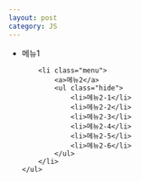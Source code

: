```yaml
---
layout: post
category: JS
---
```


<html lang="ko">
  <head>
    <meta charset="utf-8">
    <style>
      .hide{
        display:none;
      }
      .menu a{
        cursor:pointer;
      }
    </style>
    <script src="//code.jquery.com/jquery-3.3.1.min.js"></script>
    <script>
      $(document).ready(function() {
        $(".menu>a").click(function(){
          $(this).next("ul").toggleClass("hide");
        });
      });
    </script>
  </head>
  <body>
    <div>
    <ul>
        <li class="menu">
            <a>메뉴1</a>
            <ul class="hide">
                <li>메뉴1-1</li>
                <li>메뉴1-2</li>
                <li>메뉴1-3</li>
                <li>메뉴1-4</li>
                <li>메뉴1-5</li>
                <li>메뉴1-6</li>
            </ul>
        </li>
 
        <li class="menu">
            <a>메뉴2</a>
            <ul class="hide">
                <li>메뉴2-1</li>
                <li>메뉴2-2</li>
                <li>메뉴2-3</li>
                <li>메뉴2-4</li>
                <li>메뉴2-5</li>
                <li>메뉴2-6</li>
            </ul>
        </li>
    </ul>
</div>

  </body>
</html>
